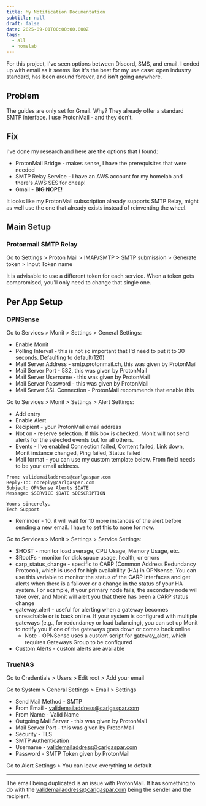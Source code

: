 ```yaml
---
title: My Notification Documentation
subtitle: null
draft: false
date: 2025-09-01T00:00:00.000Z
tags:
  - all
  - homelab
---
```


For this project, I've seen options between Discord, SMS, and email. I ended up with email as it seems like it's the best for my use case: open industry standard, has been around forever, and isn't going anywhere.

## Problem

The guides are only set for Gmail. Why? They already offer a standard SMTP interface. I use ProtonMail - and they don't.

## Fix

I've done my research and here are the options that I found:

* ProtonMail Bridge - makes sense, I have the prerequisites that were needed
* SMTP Relay Service - I have an AWS account for my homelab and there's AWS SES for cheap!
* Gmail - **BIG NOPE!**

It looks like my ProtonMail subscription already supports SMTP Relay, might as well use the one that already exists instead of reinventing the wheel.

## Main Setup

### Protonmail SMTP Relay

Go to Settings > Proton Mail > IMAP/SMTP > SMTP submission > Generate token > Input Token name

It is advisable to use a different token for each service. When a token gets compromised, you'll only need to change that single one.

## Per App Setup

### OPNSense

Go to Services > Monit > Settings > General Settings:

* Enable Monit
* Polling Interval - this is not so important that I'd need to put it to 30 seconds. Defaulting to default(120)
* Mail Server Address - smtp.protonmail.ch, this was given by ProtonMail
* Mail Server Port - 582, this was given by ProtonMail
* Mail Server Username - this was given by ProtonMail
* Mail Server Password - this was given by ProtonMail
* Mail Server SSL Connection - ProtonMail recommends that  enable this 

Go to Services > Monit > Settings > Alert Settings:

* Add entry
* Enable Alert
* Recipient - your ProtonMail email address
* Not on - reserve selection. If this box is checked, Monit will not send alerts for the selected events but for all others.
* Events - I've enabled Connection failed, Content failed, Link down, Monit instance changed, Ping failed, Status failed
* Mail format - you can use my custom template below. From field needs to be your email address.
```
From: validemailaddress@carlgaspar.com
Reply-To: noreply@carlgaspar.com
Subject: OPNSense Alerts $DATE
Message: $SERVICE $DATE $DESCRIPTION

Yours sincerely,
Tech Support
```
* Reminder - 10, it will wait for 10 more instances of the alert before sending a new email. I have to set this to none for now.

Go to Services > Monit > Settings > Service Settings:

* $HOST - monitor load average, CPU Usage, Memory Usage, etc.
* $RootFs - monitor for disk space usage, health, or errors
* carp_status_change - specific to CARP (Common Address Redundancy Protocol), which is used for high availability (HA) in OPNsense. You can use this variable to monitor the status of the CARP interfaces and get alerts when there is a failover or a change in the status of your HA system. For example, if your primary node fails, the secondary node will take over, and Monit will alert you that there has been a CARP status change
* gateway_alert - useful for alerting when a gateway becomes unreachable or is back online. If your system is configured with multiple gateways (e.g., for redundancy or load balancing), you can set up Monit to notify you if one of the gateways goes down or comes back online
  * Note - OPNSense uses a custom script for gateway_alert, which requires Gateways Group to be configured
* Custom Alerts - custom alerts are available

### TrueNAS

Go to Credentials > Users > Edit root > Add your email 

Go to System > General Settings > Email > Settings

* Send Mail Method - SMTP
* From Email - validemailaddress@carlgaspar.com
* From Name - Valid Name
* Outgoing Mail Server - this was given by ProtonMail
* Mail Server Port - this was given by ProtonMail
* Security - TLS
* SMTP Authentication
* Username - validemailaddress@carlgaspar.com
* Password - SMTP Token given by ProtonMail

Go to Alert Settings > You can leave everything to default

***

The email being duplicated is an issue with ProtonMail. It has something to do with the validemailaddress@carlgaspar.com being the sender and the recipient.